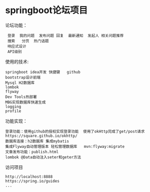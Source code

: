# springboot论坛项目

论坛功能：
```
 登录  我的问题  发布问题 回复  最新通知  发起人 相关问题推荐   
 搜索   分页  热门话题
 响应式设计
 API级别
 ```

 使用的技术:
 ```
 springboot idea开发 快捷键   github
 bootstrap设计前端
 Mysql H2数据库
 lombok
 flyway  
 Dev Tools热部署
 MBG实现数据库快速生成
 logging
 profile
 ```
 
 功能实现：
  ```
 登录功能：使用github的授权实现登录功能  使用了okHttp完成了get/post请求 https://square.github.io/okhttp/
 数据库连接：h2数据库 集成mybatis
 集成Flyway自动管理版本 轻松管理数据库   mvn:flyway:migrate
 文章发布功能：publish.html
  lombok @Data自动注入seter和geter方法
  
```
 
 访问项目
 ```
 http://localhost:8888
https://spring.io/guides
...



 

